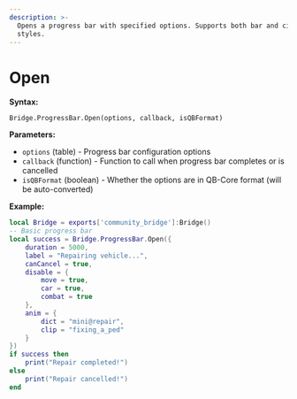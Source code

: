 ```yaml
---
description: >-
  Opens a progress bar with specified options. Supports both bar and circle
  styles.
---
```


# Open

**Syntax:**

```
Bridge.ProgressBar.Open(options, callback, isQBFormat)
```

**Parameters:**

* `options` (table) - Progress bar configuration options
* `callback` (function) - Function to call when progress bar completes or is cancelled
* `isQBFormat` (boolean) - Whether the options are in QB-Core format (will be auto-converted)

**Example:**

```lua
local Bridge = exports['community_bridge']:Bridge()
-- Basic progress bar
local success = Bridge.ProgressBar.Open({
    duration = 5000,
    label = "Repairing vehicle...",
    canCancel = true,
    disable = {
        move = true,
        car = true,
        combat = true
    },
    anim = {
        dict = "mini@repair",
        clip = "fixing_a_ped"
    }
})
if success then
    print("Repair completed!")
else
    print("Repair cancelled!")
end
```
